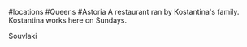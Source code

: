 #locations #Queens #Astoria
A restaurant ran by Kostantina's family. Kostantina works here on Sundays.

Souvlaki